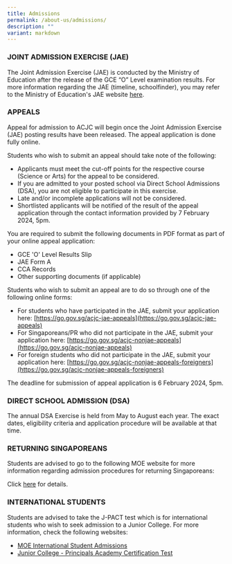 ```yaml
---
title: Admissions
permalink: /about-us/admissions/
description: ""
variant: markdown
---
```

### JOINT ADMISSION EXERCISE (JAE)

The Joint Admission Exercise (JAE) is conducted by the Ministry of Education after the release of the GCE “O” Level examination results. For more information regarding the JAE (timeline, schoolfinder), you may refer to the Ministry of Education's JAE website [here](https://www.moe.gov.sg/jae).

   

### APPEALS

Appeal for admission to ACJC will begin once the Joint Admission Exercise (JAE) posting results have been released. The appeal application is done fully online.

Students who wish to submit an appeal should take note of the following:
* Applicants must meet the cut-off points for the respective course (Science or Arts) for the appeal to be considered. <!--(The 2024 cut-off points for ACJC Science is x and ACJC Arts is x.-->
* If you are admitted to your posted school via Direct School Admissions (DSA), you are not eligible to participate in this exercise.
* Late and/or incomplete applications will not be considered.
* Shortlisted applicants will be notified of the result of the appeal application through the contact information provided by 7 February 2024, 5pm.

You are required to submit the following documents in PDF format as part of your online appeal application:
* GCE 'O' Level Results Slip
* JAE Form A
* CCA Records
* Other supporting documents (if applicable)

Students who wish to submit an appeal are to do so through one of the following online forms:
* For students who have participated in the JAE, submit your application here: [https://go.gov.sg/acjc-jae-appeals](https://go.gov.sg/acjc-jae-appeals)
* For Singaporeans/PR who did not participate in the JAE, submit your application here: [https://go.gov.sg/acjc-nonjae-appeals](https://go.gov.sg/acjc-nonjae-appeals)
* For foreign students who did not participate in the JAE, submit your application here: [https://go.gov.sg/acjc-nonjae-appeals-foreigners](https://go.gov.sg/acjc-nonjae-appeals-foreigners)

The deadline for submission of appeal application is 6 February 2024, 5pm.


### DIRECT SCHOOL ADMISSION (DSA)

The annual DSA Exercise is held from May to August each year. The exact dates, eligibility criteria and application procedure will be available at that time.

<!--- The Direct School Admission application is now closed. Click [here](https://www.acjc.moe.edu.sg/dsa/dsa-application/) for details. --->

### RETURNING SINGAPOREANS

Students are advised to go to the following MOE website for more information regarding admission procedures for returning Singaporeans:  

Click&nbsp;[here](https://www.moe.gov.sg/returning-singaporeans/post-secondary)&nbsp;for details.
  

### INTERNATIONAL STUDENTS

Students are advised to take the J-PACT test which is for international students who wish to seek admission to a Junior College. For more information, check the following websites:  

*   [MOE International Student Admissions](https://www.moe.gov.sg/international-students/studying-in-singapore/)
*   [Junior College - Principals Academy Certification Test](https://www.pact.sg/index.php?option=com_content&amp;view=article&amp;id=58&amp;Itemid=94)